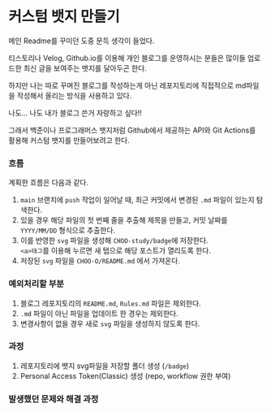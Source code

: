 # 커스텀 뱃지 만들기

메인 Readme를 꾸미던 도중 문득 생각이 들었다.<br>

티스토리나 Velog, Github.io를 이용해 개인 블로그를 운영하시는 분들은 많이들 업로드한 최신 글을 보여주는 뱃지를 달아두곤 한다.<br>

하지만 나는 따로 꾸며진 블로그를 작성하는게 아닌 레포지토리에 직접적으로 md파일을 작성해서 올리는 방식을 사용하고 있다.<br>

나도... 나도 내가 블로그 쓴거 자랑하고 싶다!! <br>

그래서 백준이나 프로그래머스 뱃지처럼 Github에서 제공하는 API와 Git Actions를 활용해 커스텀 뱃지를 만들어보려고 한다.

### 흐름

계획한 흐름은 다음과 같다.<br>

1. `main` 브랜치에 `push` 작업이 일어날 때, 최근 커밋에서 변경된 `.md` 파일이 있는지 탐색한다.
2. 있을 경우 해당 파일의 첫 번째 줄을 추출해 제목을 만들고, 커밋 날짜를 `YYYY/MM/DD` 형식으로 추출한다.
3. 이를 반영한 `svg` 파일을 생성해 `CHOO-study/badge`에 저장한다.<br>`<a>태그`를 이용해 누르면 새 탭으로 해당 포스트가 열리도록 한다.
4. 저장된 `svg` 파일을 `CHOO-O/README.md` 에서 가져온다.

### 예외처리할 부분

1. 블로그 레포지토리의 `README.md`, `Rules.md` 파일은 제외한다.<br>
2. `.md` 파일이 아닌 파일을 업데이트 한 경우는 제외한다.<br>
3. 변경사항이 없을 경우 새로 `svg` 파일을 생성하지 않도록 한다.

### 과정

1. 레포지토리에 뱃지 svg파일을 저장할 폴더 생성 (`/badge`)
2. Personal Access Token(Classic) 생성 (repo, workflow 권한 부여)

### 발생했던 문제와 해결 과정
